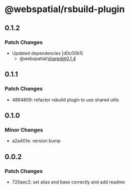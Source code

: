 # @webspatial/rsbuild-plugin

## 0.1.2

### Patch Changes

- Updated dependencies [d0c00b1]
  - @webspatial/shared@0.1.4

## 0.1.1

### Patch Changes

- 4864809: refactor rsbuild plugin to use shared utils

## 0.1.0

### Minor Changes

- a2a401e: version bump

## 0.0.2

### Patch Changes

- 720aec2: set alias and base correctly and add readme
